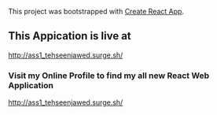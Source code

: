 This project was bootstrapped with [Create React App](https://github.com/facebook/create-react-app).
## This Appication is live at

http://ass1_tehseenjawed.surge.sh/

### Visit my Online Profile to find my all new React Web Application

http://ass1_tehseenjawed.surge.sh/
